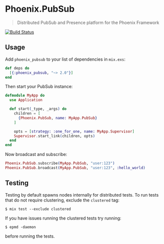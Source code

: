 # Phoenix.PubSub

> Distributed PubSub and Presence platform for the Phoenix Framework

[![Build Status](https://github.com/phoenixframework/phoenix_pubsub/actions/workflows/ci.yml/badge.svg)](https://github.com/phoenixframework/phoenix_pubsub/actions/workflows/ci.yml)

## Usage

Add `phoenix_pubsub` to your list of dependencies in `mix.exs`:

```elixir
def deps do
  [{:phoenix_pubsub, "~> 2.0"}]
end
```

Then start your PubSub instance:

```elixir
defmodule MyApp do
  use Application

  def start(_type, _args) do
    children = [
      {Phoenix.PubSub, name: MyApp.PubSub}
    ]

    opts = [strategy: :one_for_one, name: MyApp.Supervisor]
    Supervisor.start_link(children, opts)
  end
end
```

Now broadcast and subscribe:

```elixir
Phoenix.PubSub.subscribe(MyApp.PubSub, "user:123")
Phoenix.PubSub.broadcast(MyApp.PubSub, "user:123", :hello_world)
```

## Testing

Testing by default spawns nodes internally for distributed tests.
To run tests that do not require clustering, exclude  the `clustered` tag:

```shell
$ mix test --exclude clustered
```

If you have issues running the clustered tests try running:

```shell
$ epmd -daemon
```

before running the tests.
